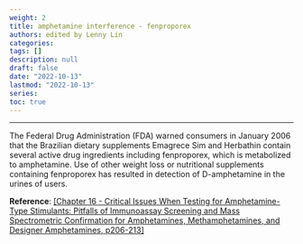 ```yaml
---
weight: 2
title: amphetamine interference - fenproporex
authors: edited by Lenny Lin
categories: 
tags: []
description: null
draft: false
date: "2022-10-13"
lastmod: "2022-10-13"
series: 
toc: true
---
```


<!--more-->
---

The Federal Drug Administration (FDA) warned consumers in January 2006 that the Brazilian dietary supplements Emagrece Sim and Herbathin contain several active drug ingredients including fenproporex, which is metabolized to amphetamine. Use of other weight loss or nutritional supplements containing fenproporex has resulted in detection of D-amphetamine in the urines of users. 

**Reference**: <a href = "https://www.sciencedirect.com/book/9780128156070/critical-issues-in-alcohol-and-drugs-of-abuse-testing" target="_blank" rel="noopener noreferrer">[Chapter 16 - Critical Issues When Testing for Amphetamine-Type Stimulants: Pitfalls of Immunoassay Screening and Mass Spectrometric Confirmation for Amphetamines, Methamphetamines, and Designer Amphetamines, p206-213]</a>
